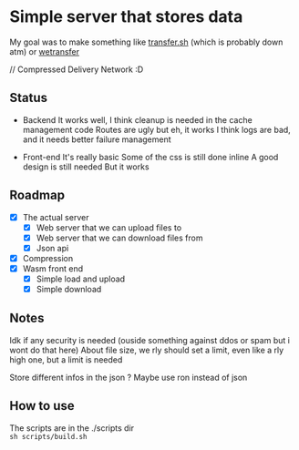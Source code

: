 # Simple server that stores data

My goal was to make something like [transfer.sh](https://transfer.sh/) (which is probably down atm) or [wetransfer](https://wetransfer.com/)


// Compressed Delivery Network :D


## Status

- Backend
    It works well,
    I think cleanup is needed in the cache management code
    Routes are ugly but eh, it works
    I think logs are bad, and it needs better failure management

- Front-end
    It's really basic
    Some of the css is still done inline
    A good design is still needed
    But it works

## Roadmap
- [x] The actual server
    - [x] Web server that we can upload files to
    - [x] Web server that we can download files from
    - [x] Json api
- [x] Compression
- [x] Wasm front end
    - [x] Simple load and upload
    - [x] Simple download

## Notes
Idk if any security is needed (ouside something against ddos or spam but i wont do that here)
About file size, we rly should set a limit, even like a rly high one, but a limit is needed

Store different infos in the json ?
Maybe use ron instead of json


## How to use
The scripts are in the ./scripts dir  
`sh scripts/build.sh`